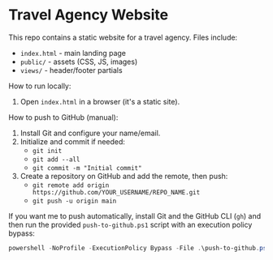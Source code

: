 # Travel Agency Website

This repo contains a static website for a travel agency. Files include:

- `index.html` - main landing page
- `public/` - assets (CSS, JS, images)
- `views/` - header/footer partials

How to run locally:
1. Open `index.html` in a browser (it's a static site).

How to push to GitHub (manual):
1. Install Git and configure your name/email.
2. Initialize and commit if needed:
   - `git init`
   - `git add --all`
   - `git commit -m "Initial commit"`
3. Create a repository on GitHub and add the remote, then push:
   - `git remote add origin https://github.com/YOUR_USERNAME/REPO_NAME.git`
   - `git push -u origin main`

If you want me to push automatically, install Git and the GitHub CLI (`gh`) and then run the provided `push-to-github.ps1` script with an execution policy bypass:

```powershell
powershell -NoProfile -ExecutionPolicy Bypass -File .\push-to-github.ps1 -RepoName "travel-agency-website"
```

